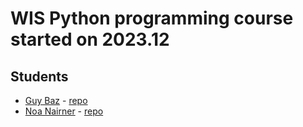 # WIS Python programming course started on 2023.12


## Students

* [Guy Baz](https://g-s-baz.github.io/) - [repo](https://github.com/g-s-baz/g-s-baz.github.io)
* [Noa Nairner](https://noanai.github.io/)  - [repo](https://github.com/NoaNai/NoaNai.github.io/)
